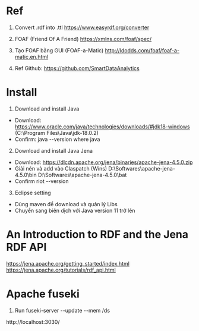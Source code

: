# Ref
1. Convert .rdf into .ttl
https://www.easyrdf.org/converter

2. FOAF (Friend Of A Friend)
https://xmlns.com/foaf/spec/

3. Tạo FOAF bằng GUI (FOAF-a-Matic)
http://ldodds.com/foaf/foaf-a-matic.en.html

4. Ref Github:
https://github.com/SmartDataAnalytics

# Install
1. Download and install Java
- Download:
https://www.oracle.com/java/technologies/downloads/#jdk18-windows
(C:\Program Files\Java\jdk-18.0.2\)
- Confirm:
	java --version
	where java

2. Download and install Java Jena
- Download:
https://dlcdn.apache.org/jena/binaries/apache-jena-4.5.0.zip
- Giải nén và add vào Claspatch (Wins)
	D:\Softwares\apache-jena-4.5.0\bin
	D:\Softwares\apache-jena-4.5.0\bat
- Confirm
	riot --version

3. Eclipse setting
- Dùng maven để download và quản lý Libs
- Chuyển sang biên dịch với Java version 11 trở lên


# An Introduction to RDF and the Jena RDF API
https://jena.apache.org/getting_started/index.html
https://jena.apache.org/tutorials/rdf_api.html


# Apache fuseki
1. Run
fuseki-server --update --mem /ds

http://localhost:3030/
